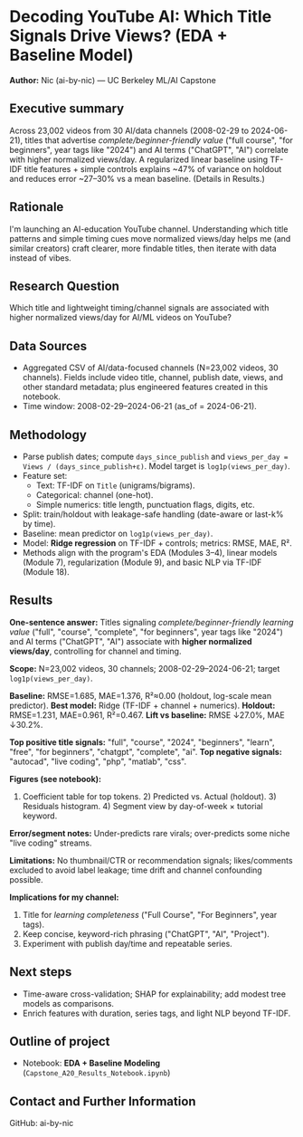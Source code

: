# Decoding YouTube AI: Which Title Signals Drive Views? (EDA + Baseline Model)

**Author:** Nic (ai-by-nic) — UC Berkeley ML/AI Capstone

## Executive summary

Across 23,002 videos from 30 AI/data channels (2008-02-29 to 2024-06-21), titles that advertise _complete/beginner-friendly value_ ("full course", "for beginners", year tags like "2024") and AI terms ("ChatGPT", "AI") correlate with higher normalized views/day. A regularized linear baseline using TF-IDF title features + simple controls explains ~47% of variance on holdout and reduces error ~27–30% vs a mean baseline. (Details in Results.)

## Rationale

I'm launching an AI-education YouTube channel. Understanding which title patterns and simple timing cues move normalized views/day helps me (and similar creators) craft clearer, more findable titles, then iterate with data instead of vibes.

## Research Question

Which title and lightweight timing/channel signals are associated with higher normalized views/day for AI/ML videos on YouTube?

## Data Sources

- Aggregated CSV of AI/data-focused channels (N=23,002 videos, 30 channels). Fields include video title, channel, publish date, views, and other standard metadata; plus engineered features created in this notebook.
- Time window: 2008-02-29–2024-06-21 (as_of = 2024-06-21).

## Methodology

- Parse publish dates; compute `days_since_publish` and `views_per_day = Views / (days_since_publish+ε)`. Model target is `log1p(views_per_day)`.
- Feature set:
  - Text: TF-IDF on `Title` (unigrams/bigrams).
  - Categorical: channel (one-hot).
  - Simple numerics: title length, punctuation flags, digits, etc.
- Split: train/holdout with leakage-safe handling (date-aware or last-k% by time).
- Baseline: mean predictor on `log1p(views_per_day)`.
- Model: **Ridge regression** on TF-IDF + controls; metrics: RMSE, MAE, R².
- Methods align with the program's EDA (Modules 3–4), linear models (Module 7), regularization (Module 9), and basic NLP via TF-IDF (Module 18).

## Results

**One-sentence answer:** Titles signaling _complete/beginner-friendly learning value_ ("full", "course", "complete", "for beginners", year tags like "2024") and AI terms ("ChatGPT", "AI") associate with **higher normalized views/day**, controlling for channel and timing.

**Scope:** N=23,002 videos, 30 channels; 2008-02-29–2024-06-21; target `log1p(views_per_day)`.

**Baseline:** RMSE=1.685, MAE=1.376, R²≈0.00 (holdout, log-scale mean predictor). **Best model:** Ridge (TF-IDF + channel + numerics). **Holdout:** RMSE=1.231, MAE=0.961, R²=0.467. **Lift vs baseline:** RMSE ↓27.0%, MAE ↓30.2%.

**Top positive title signals:** "full", "course", "2024", "beginners", "learn", "free", "for beginners", "chatgpt", "complete", "ai". **Top negative signals:** "autocad", "live coding", "php", "matlab", "css".

**Figures (see notebook):**

1. Coefficient table for top tokens. 2) Predicted vs. Actual (holdout). 3) Residuals histogram. 4) Segment view by day-of-week × tutorial keyword.

**Error/segment notes:** Under-predicts rare virals; over-predicts some niche "live coding" streams.

**Limitations:** No thumbnail/CTR or recommendation signals; likes/comments excluded to avoid label leakage; time drift and channel confounding possible.

**Implications for my channel:**

1. Title for _learning completeness_ ("Full Course", "For Beginners", year tags).
2. Keep concise, keyword-rich phrasing ("ChatGPT", "AI", "Project").
3. Experiment with publish day/time and repeatable series.

## Next steps

- Time-aware cross-validation; SHAP for explainability; add modest tree models as comparisons.
- Enrich features with duration, series tags, and light NLP beyond TF-IDF.

## Outline of project

- Notebook: **EDA + Baseline Modeling** (`Capstone_A20_Results_Notebook.ipynb`)

## Contact and Further Information

GitHub: ai-by-nic
